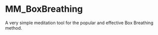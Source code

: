 # MM_BoxBreathing
A very simple meditation tool for the popular and effective Box Breathing method.
